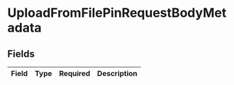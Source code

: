 # UploadFromFilePinRequestBodyMetadata


## Fields

| Field       | Type        | Required    | Description |
| ----------- | ----------- | ----------- | ----------- |